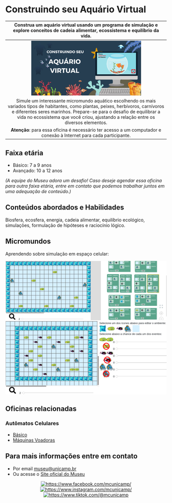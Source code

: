 # Construindo seu Aquário Virtual

|Construa um aquário virtual usando um programa de simulação e explore conceitos de cadeia alimentar, ecossistema e equilíbrio da vida.|
| :-----: |
|<img src="aquaruibanner.png" width="70%" height="70%"> |
|Simule um interessante micromundo aquático escolhendo os mais variados tipos de habitantes, como plantas, peixes, herbívoros, carnívoros e diferentes seres marinhos. Prepare-se para o desafio de equilibrar a vida no ecossistema que você criou, ajustando a relação entre os diversos elementos.
**Atenção**: para essa oficina é necessário ter acesso a um computador e conexão à Internet para cada participante.|

## Faixa etária
* Básico: 7 a 9 anos
* Avançado: 10 a 12 anos

*(A equipe do Museu adora um desafio! Caso deseje agendar essa oficina para outra faixa etária, entre em contato que podemos trabalhar juntos em uma adequação de conteúdo.)*

## Conteúdos abordados e Habilidades
Biosfera, ecosfera, energia, cadeia alimentar, equilíbrio ecológico, simulações, formulação de hipóteses e raciocínio lógico.

## Micromundos

Aprendendo sobre simulação em espaço celular:

[![Aquário Movimento](images/aquarium-scripts.png)](harena/scripts/playground/editor.html?source=cell/aquarium-scripts)
[![Aquário Cadeia Alimentar](images/aquarium-cycle-scripts.png)](harena/scripts/playground/editor.html?source=cell/aquarium-sliders&mode=no-script-no-hide)

## Oficinas relacionadas
### Autômatos Celulares
* [Básico](simula/automatos/)
* [Máquinas Voadoras](https://harena-incubator.github.io/harena-cases/cellular/fly/)


## Para mais informações entre em contato
* Por email museu@unicamp.br
* Ou acesse o [Site oficial do Museu](https://www.mc.unicamp.br/visite)

<div align="center">
  <a href="https://www.facebook.com/mcunicamp/">
    <img src="../../facebook-ícone.png" alt="https://www.facebook.com/mcunicamp/" width="5%" height="5%"> 
  <a href="https://www.instagram.com/mcunicamp/">
    <img src="../../instagram-ícone.png" alt="https://www.instagram.com/mcunicamp/" width="5%" height="5%"> 
  <a href="https://www.tiktok.com/@mcunicamp">
    <img src="../../tiktok-ícone.png" alt="https://www.tiktok.com/@mcunicamp" width="5%" height="5%">
